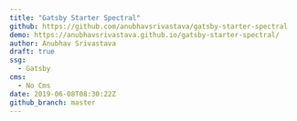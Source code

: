 ```yaml
---
title: "Gatsby Starter Spectral"
github: https://github.com/anubhavsrivastava/gatsby-starter-spectral
demo: https://anubhavsrivastava.github.io/gatsby-starter-spectral/
author: Anubhav Srivastava
draft: true
ssg:
  - Gatsby
cms:
  - No Cms
date: 2019-06-08T08:30:22Z
github_branch: master
---
```


